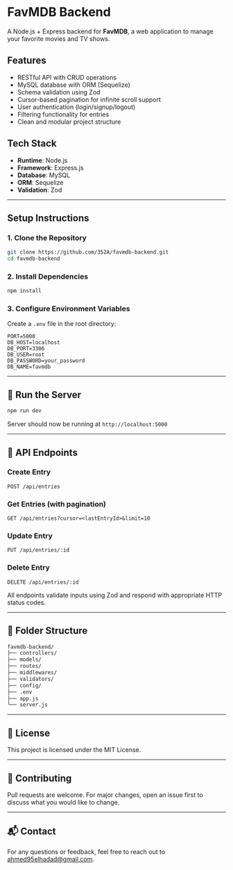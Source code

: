 # FavMDB Backend

A Node.js + Express backend for **FavMDB**, a web application to manage your favorite movies and TV shows.

## Features

- RESTful API with CRUD operations
- MySQL database with ORM (Sequelize)
- Schema validation using Zod
- Cursor-based pagination for infinite scroll support
- User authentication (login/signup/logout)
- Filtering functionality for entries
- Clean and modular project structure

## Tech Stack

- **Runtime**: Node.js
- **Framework**: Express.js
- **Database**: MySQL
- **ORM**: Sequelize
- **Validation**: Zod

---

## Setup Instructions

### 1. Clone the Repository

```bash
git clone https://github.com/352A/favmdb-backend.git
cd favmdb-backend
```

### 2. Install Dependencies

```bash
npm install
```

### 3. Configure Environment Variables

Create a `.env` file in the root directory:

```env
PORT=5000
DB_HOST=localhost
DB_PORT=3306
DB_USER=root
DB_PASSWORD=your_password
DB_NAME=favmdb
```

---

## 🧪 Run the Server

```bash
npm run dev
```

Server should now be running at `http://localhost:5000`

---

## 🧩 API Endpoints

### Create Entry

`POST /api/entries`

### Get Entries (with pagination)

`GET /api/entries?cursor=<lastEntryId>&limit=10`

### Update Entry

`PUT /api/entries/:id`

### Delete Entry

`DELETE /api/entries/:id`

All endpoints validate inputs using Zod and respond with appropriate HTTP status codes.

---

## 📁 Folder Structure

```bash
favmdb-backend/
├── controllers/
├── models/
├── routes/
├── middlewares/
├── validators/
├── config/
├── .env
├── app.js
└── server.js
```

---

## 📄 License

This project is licensed under the MIT License.

---

## 🙌 Contributing

Pull requests are welcome. For major changes, open an issue first to discuss what you would like to change.

---

## 📬 Contact

For any questions or feedback, feel free to reach out to [ahmed95elhadad@gmail.com](mailto:ahmed95elhadad@gmail.com).
